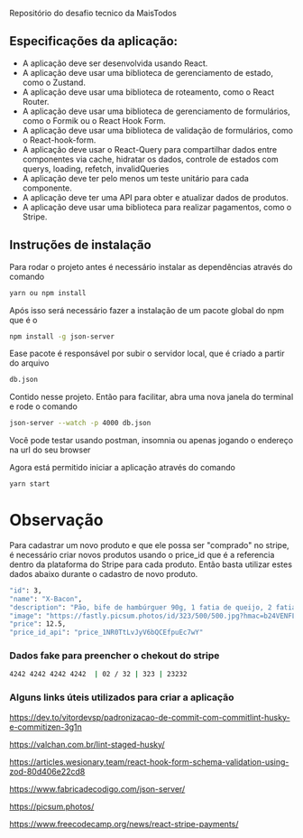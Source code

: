 Repositório do desafio tecnico da MaisTodos

## Especificações da aplicação:

- A aplicação deve ser desenvolvida usando React.
- A aplicação deve usar uma biblioteca de gerenciamento de estado, como o Zustand.
- A aplicação deve usar uma biblioteca de roteamento, como o React Router.
- A aplicação deve usar uma biblioteca de gerenciamento de formulários, como o Formik ou o React Hook Form.
- A aplicação deve usar uma biblioteca de validação de formulários, como o React-hook-form.
- A aplicação deve usar o React-Query para compartilhar dados entre componentes via cache, hidratar os dados, controle de estados com querys, loading, refetch, invalidQueries
- A aplicação deve ter pelo menos um teste unitário para cada componente.
- A aplicação deve ter uma API para obter e atualizar dados de produtos.
- A aplicação deve usar uma biblioteca para realizar pagamentos, como o Stripe.

## Instruções de instalação

Para rodar o projeto antes é necessário instalar as dependências através do comando

```bash
yarn ou npm install
```

Após isso será necessário fazer a instalação de um pacote global do npm que é o

```bash
npm install -g json-server
```

Ease pacote é responsável por subir o servidor local, que é criado a partir do arquivo

```bash
db.json
```

Contido nesse projeto. Então para facilitar, abra uma nova janela do terminal e rode o comando

```bash
json-server --watch -p 4000 db.json
```

Você pode testar usando postman, insomnia ou apenas jogando o endereço na url do seu browser

Agora está permitido iniciar a aplicação através do comando

```bash
yarn start
```

# Observação

Para cadastrar um novo produto e que ele possa ser "comprado" no stripe, é necessário criar novos produtos usando o price_id que é a referencia dentro da plataforma do Stripe para cada produto.
Então basta utilizar estes dados abaixo durante o cadastro de novo produto.

```bash
"id": 3,
"name": "X-Bacon",
"description": "Pão, bife de hambúrguer 90g, 1 fatia de queijo, 2 fatia de bacon, salada e batata.",
"image": "https://fastly.picsum.photos/id/323/500/500.jpg?hmac=b24VENFLL59JsHRUlOIBhRigKfk84EllIDCVfa_alUQ",
"price": 12.5,
"price_id_api": "price_1NR0TtLvJyV6bQCEfpuEc7wY"
```

### Dados fake para preencher o chekout do stripe

```bash
4242 4242 4242 4242  | 02 / 32 | 323 | 23232
```

### Alguns links úteis utilizados para criar a aplicação

https://dev.to/vitordevsp/padronizacao-de-commit-com-commitlint-husky-e-commitizen-3g1n

https://valchan.com.br/lint-staged-husky/

https://articles.wesionary.team/react-hook-form-schema-validation-using-zod-80d406e22cd8

https://www.fabricadecodigo.com/json-server/

https://picsum.photos/

https://www.freecodecamp.org/news/react-stripe-payments/
